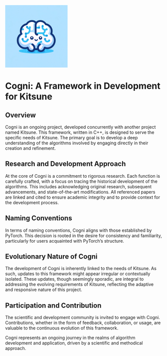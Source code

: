<img src="docs/images/Cogni_logo.png" ald="Cogni Logo" width="200">

# Cogni: A Framework in Development for Kitsune
## Overview

Cogni is an ongoing project, developed concurrently with another project named Kitsune. This framework, written in C++, is designed to serve the specific needs of Kitsune. The primary goal is to develop a deep understanding of the algorithms involved by engaging directly in their creation and refinement.
## Research and Development Approach

At the core of Cogni is a commitment to rigorous research. Each function is carefully crafted, with a focus on tracing the historical development of the algorithms. This includes acknowledging original research, subsequent advancements, and state-of-the-art modifications. All referenced papers are linked and cited to ensure academic integrity and to provide context for the development process.
## Naming Conventions

In terms of naming conventions, Cogni aligns with those established by PyTorch. This decision is rooted in the desire for consistency and familiarity, particularly for users acquainted with PyTorch’s structure.
## Evolutionary Nature of Cogni

The development of Cogni is inherently linked to the needs of Kitsune. As such, updates to this framework might appear irregular or contextually isolated. These updates, though seemingly sporadic, are integral to addressing the evolving requirements of Kitsune, reflecting the adaptive and responsive nature of this project.
## Participation and Contribution

The scientific and development community is invited to engage with Cogni. Contributions, whether in the form of feedback, collaboration, or usage, are valuable to the continuous evolution of this framework.

Cogni represents an ongoing journey in the realms of algorithm development and application, driven by a scientific and methodical approach.